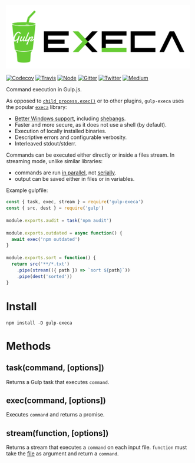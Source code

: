 <img src="https://raw.githubusercontent.com/ehmicky/design/master/gulp-execa/gulp-execa.svg?sanitize=true" width="500"/>

[![Codecov](https://img.shields.io/codecov/c/github/ehmicky/gulp-execa.svg?label=tested&logo=codecov)](https://codecov.io/gh/ehmicky/gulp-execa)
[![Travis](https://img.shields.io/badge/cross-platform-4cc61e.svg?logo=travis)](https://travis-ci.org/ehmicky/gulp-execa)
[![Node](https://img.shields.io/node/v/gulp-execa.svg?logo=node.js)](https://www.npmjs.com/package/gulp-execa)
[![Gitter](https://img.shields.io/gitter/room/ehmicky/gulp-execa.svg?logo=gitter)](https://gitter.im/ehmicky/gulp-execa)
[![Twitter](https://img.shields.io/badge/%E2%80%8B-twitter-4cc61e.svg?logo=twitter)](https://twitter.com/intent/follow?screen_name=ehmicky)
[![Medium](https://img.shields.io/badge/%E2%80%8B-medium-4cc61e.svg?logo=medium)](https://medium.com/@ehmicky)

Command execution in Gulp.js.

As opposed to
[`child_process.exec()`](https://nodejs.org/api/child_process.html#child_process_child_process_exec_command_options_callback)
or to other plugins, `gulp-execa` uses the popular
[`execa`](https://github.com/sindresorhus/execa) library:

- [Better Windows support](https://github.com/IndigoUnited/node-cross-spawn#why),
  including [shebangs](<https://en.wikipedia.org/wiki/Shebang_(Unix)>).
- Faster and more secure, as it does not use a shell (by default).
- Execution of locally installed binaries.
- Descriptive errors and configurable verbosity.
- Interleaved stdout/stderr.

Commands can be executed either directly or inside a files stream. In streaming
mode, unlike similar libraries:

- commands are run [in parallel](https://github.com/almost/through2-concurrent),
  not [serially](https://github.com/rvagg/through2).
- output can be saved either in files or in variables.

Example gulpfile:

<!-- eslint-disable func-names -->

```js
const { task, exec, stream } = require('gulp-execa')
const { src, dest } = require('gulp')

module.exports.audit = task('npm audit')

module.exports.outdated = async function() {
  await exec('npm outdated')
}

module.exports.sort = function() {
  return src('**/*.txt')
    .pipe(stream(({ path }) => `sort ${path}`))
    .pipe(dest('sorted'))
}
```

# Install

```
npm install -D gulp-execa
```

# Methods

## task(command, [options])

Returns a Gulp task that executes `command`.

## exec(command, [options])

Executes `command` and returns a promise.

## stream(function, [options])

Returns a stream that executes a `command` on each input file. `function` must
take the [file](https://gulpjs.com/docs/en/api/vinyl#instance-properties) as
argument and return a `command`.
